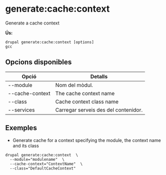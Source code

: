 # generate:cache:context
Generate a cache context

**Ús:**
```
drupal generate:cache:context [options]
gcc
```

## Opcions disponibles
Opció | Detalls
-------|-------------
--module | Nom del mòdul.
--cache-context | The cache context name
--class | Cache context class name
--services | Carregar serveis des del contenidor.

## Exemples
* Generate cache for a context specifying the module, the context name and its class
```
drupal generate:cache:context  \
  --module="modulename"  \
  --cache-context="ContextName"  \
  --class="DefaultCacheContext"
```
